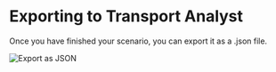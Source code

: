# Exporting to Transport Analyst

Once you have finished your scenario, you can export it as a .json file.

<img src="../img/export.png" alt="Export as JSON" />

